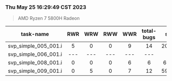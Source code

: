 ### Thu May 25 16:29:49 CST 2023
> AMD   Ryzen   7   5800H Radeon

| task-name | RWR | WRW | RWW | WWR | total-bugs| state | total time(ms) |
| :---: | :---: | :---: | :---: | :---: | :---: | :---: | :---: | 
| svp_simple_005_001.i | 5 | 0 | 0 | 9 | 14 | 209705 | 313552 |
| svp_simple_006_001.i | --- | --- | --- | --- | --- | --- | --- |
| svp_simple_008_001.i | 0 | 0 | 0 | 6 | 6 | 62565 | 13013 |
| svp_simple_009_001.i | 0 | 5 | 0 | 7 | 12 | 595605 | 926313 |
